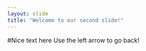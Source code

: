 ```yaml
---
layout: slide
title: "Welcome to our second slide!"
---
```

#Nice text here
Use the left arrow to go back!
